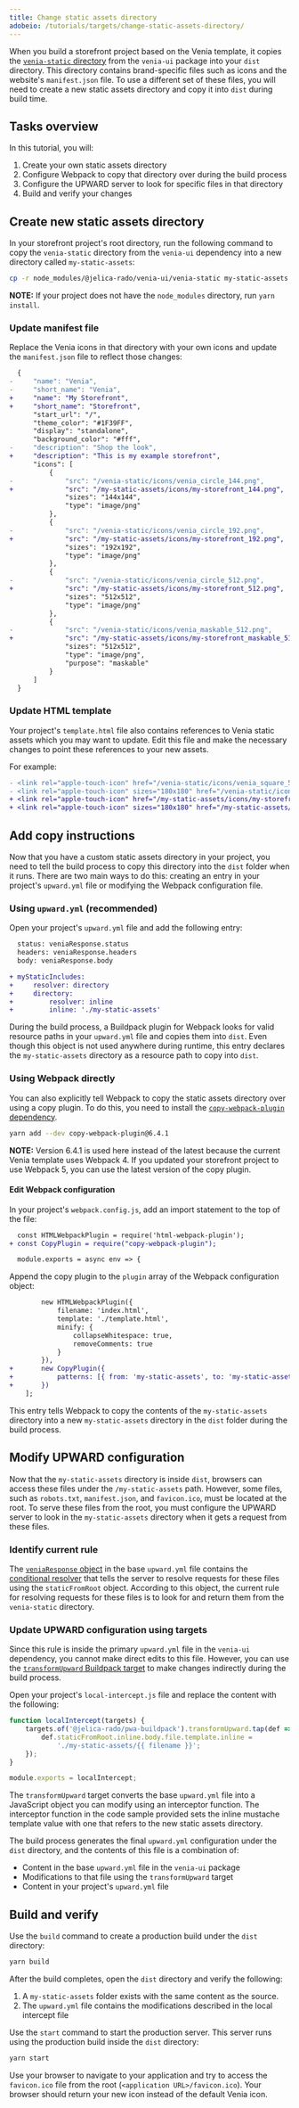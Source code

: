 ```yaml
---
title: Change static assets directory
adobeio: /tutorials/targets/change-static-assets-directory/
---
```


When you build a storefront project based on the Venia template, it copies the [`venia-static` directory][] from the `venia-ui` package into your `dist` directory.
This directory contains brand-specific files such as icons and the website's `manifest.json` file.
To use a different set of these files, you will need to create a new static assets directory and copy it into `dist` during build time.

[`venia-static` directory]: https://github.com/magento/pwa-studio/tree/develop/packages/venia-ui/venia-static

## Tasks overview

In this tutorial, you will:

1. Create your own static assets directory
2. Configure Webpack to copy that directory over during the build process
3. Configure the UPWARD server to look for specific files in that directory
4. Build and verify your changes

## Create new static assets directory

In your storefront project's root directory, run the following command to copy the `venia-static` directory from the `venia-ui` dependency into a new directory called `my-static-assets`:

``` sh
cp -r node_modules/@jelica-rado/venia-ui/venia-static my-static-assets
```

**NOTE:**
If your project does not have the `node_modules` directory, run `yarn install`.

### Update manifest file

Replace the Venia icons in that directory with your own icons and update the `manifest.json` file to reflect those changes:

```diff
  {
-     "name": "Venia",
-     "short_name": "Venia",
+     "name": "My Storefront",
+     "short_name": "Storefront",
      "start_url": "/",
      "theme_color": "#1F39FF",
      "display": "standalone",
      "background_color": "#fff",
-     "description": "Shop the look",
+     "description": "This is my example storefront",
      "icons": [
          {
-             "src": "/venia-static/icons/venia_circle_144.png",
+             "src": "/my-static-assets/icons/my-storefront_144.png",
              "sizes": "144x144",
              "type": "image/png"
          },
          {
-             "src": "/venia-static/icons/venia_circle_192.png",
+             "src": "/my-static-assets/icons/my-storefront_192.png",
              "sizes": "192x192",
              "type": "image/png"
          },
          {
-             "src": "/venia-static/icons/venia_circle_512.png",
+             "src": "/my-static-assets/icons/my-storefront_512.png",
              "sizes": "512x512",
              "type": "image/png"
          },
          {
-             "src": "/venia-static/icons/venia_maskable_512.png",
+             "src": "/my-static-assets/icons/my-storefront_maskable_512.png",
              "sizes": "512x512",
              "type": "image/png",
              "purpose": "maskable"
          }
      ]
  }
```

### Update HTML template

Your project's `template.html` file also contains references to Venia static assets which you may want to update.
Edit this file and make the necessary changes to point these references to your new assets.

For example:

```diff
- <link rel="apple-touch-icon" href="/venia-static/icons/venia_square_57.png">
- <link rel="apple-touch-icon" sizes="180x180" href="/venia-static/icons/apple-touch-icon.png">
+ <link rel="apple-touch-icon" href="/my-static-assets/icons/my-storefront_57.png">
+ <link rel="apple-touch-icon" sizes="180x180" href="/my-static-assets/icons/apple-touch-icon.png">
```

## Add copy instructions

Now that you have a custom static assets directory in your project, you need to tell the build process to copy this directory into the `dist` folder when it runs.
There are two main ways to do this: creating an entry in your project's `upward.yml` file or modifying the Webpack configuration file.

### Using `upward.yml` (recommended)

Open your project's `upward.yml` file and add the following entry:

```diff
  status: veniaResponse.status
  headers: veniaResponse.headers
  body: veniaResponse.body

+ myStaticIncludes:
+     resolver: directory
+     directory:
+         resolver: inline
+         inline: './my-static-assets'
```

During the build process, a Buildpack plugin for Webpack looks for valid resource paths in your `upward.yml` file and copies them into `dist`.
Even though this object is not used anywhere during runtime, this entry declares the `my-static-assets` directory as a resource path to copy into `dist`.

### Using Webpack directly

You can also explicitly tell Webpack to copy the static assets directory over using a copy plugin.
To do this, you need to install the [`copy-webpack-plugin` dependency][].

[`copy-webpack-plugin` dependency]: https://github.com/webpack-contrib/copy-webpack-plugin

```sh
yarn add --dev copy-webpack-plugin@6.4.1
```

**NOTE:**
Version 6.4.1 is used here instead of the latest because the current Venia template uses Webpack 4.
If you updated your storefront project to use Webpack 5, you can use the latest version of the copy plugin.

#### Edit Webpack configuration

In your project's `webpack.config.js`, add an import statement to the top of the file:

```diff
  const HTMLWebpackPlugin = require('html-webpack-plugin');
+ const CopyPlugin = require("copy-webpack-plugin");

  module.exports = async env => {
```

Append the copy plugin to the `plugin` array of the Webpack configuration object:

```diff
        new HTMLWebpackPlugin({
            filename: 'index.html',
            template: './template.html',
            minify: {
                collapseWhitespace: true,
                removeComments: true
            }
        }),
+       new CopyPlugin({
+           patterns: [{ from: 'my-static-assets', to: 'my-static-assets' }]
+       })
    ];
```

This entry tells Webpack to copy the contents of the `my-static-assets` directory into a new `my-static-assets` directory in the `dist` folder during the build process.

## Modify UPWARD configuration

Now that the `my-static-assets` directory is inside `dist`, browsers can access these files under the `/my-static-assets` path.
However, some files, such as `robots.txt`, `manifest.json`, and `favicon.ico`, must be located at the root.
To serve these files from the root, you must configure the UPWARD server to look in the `my-static-assets` directory when it gets a request from these files.

### Identify current rule

The [`veniaResponse` object][] in the base `upward.yml` file contains the [conditional resolver][] that tells the server to resolve requests for these files using the `staticFromRoot` object.
According to this object, the current rule for resolving requests for these files is to look for and return them from the `venia-static` directory.

[`veniaResponse` object]: https://github.com/magento/pwa-studio/blob/develop/packages/venia-ui/upward.yml
[conditional resolver]: https://github.com/magento/pwa-studio/blob/develop/packages/venia-ui/upward.yml

### Update UPWARD configuration using targets

Since this rule is inside the primary `upward.yml` file in the `venia-ui` dependency, you cannot make direct edits to this file.
However, you can use the [`transformUpward` Buildpack target][] to make changes indirectly during the build process.

[`transformUpward` Buildpack target]: <{% link pwa-buildpack/reference/targets/index.md %}>

Open your project's `local-intercept.js` file and replace the content with the following:

```js
function localIntercept(targets) {
    targets.of('@jelica-rado/pwa-buildpack').transformUpward.tap(def => {
        def.staticFromRoot.inline.body.file.template.inline =
            './my-static-assets/{{ filename }}';
    });
}

module.exports = localIntercept;
```

The `transformUpward` target converts the base `upward.yml` file into a JavaScript object you can modify using an interceptor function.
The interceptor function in the code sample provided sets the inline mustache template value with one that refers to the new static assets directory.

The build process generates the final `upward.yml` configuration under the `dist` directory, and the contents of this file is a combination of:

- Content in the base `upward.yml` file in the `venia-ui` package
- Modifications to that file using the `transformUpward` target
- Content in your project's `upward.yml` file

## Build and verify

Use the `build` command to create a production build under the `dist` directory:

```sh
yarn build
```

After the build completes, open the `dist` directory and verify the following:

1. A `my-static-assets` folder exists with the same content as the source.
2. The `upward.yml` file contains the modifications described in the local intercept file

Use the `start` command to start the production server.
This server runs using the production build inside the `dist` directory:

```sh
yarn start
```

Use your browser to navigate to your application and try to access the `favicon.ico` file from the root (`<application URL>/favicon.ico`).
Your browser should return your new icon instead of the default Venia icon.
